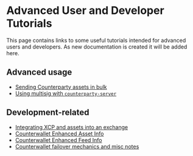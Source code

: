 Advanced User and Developer Tutorials
======================================

This page contains links to some useful tutorials intended for advanced users and developers. As new documentation is created it will be added here.

## Advanced usage
- [Sending Counterparty assets in bulk](send_assets_in_bulk.md)
- [Using multisig with `counterparty-server`](multisig_counterparty-server.md)

## Development-related
- [Integrating XCP and assets into an exchange](exchange_integration.md)
- [Counterwallet Enhanced Asset Info](enhanced_asset_info.md)
- [Counterwallet Enhanced Feed Info](enhanced_feed_info.md)
- [Counterwallet failover mechanics and misc notes](counterwallet_notes.md)

